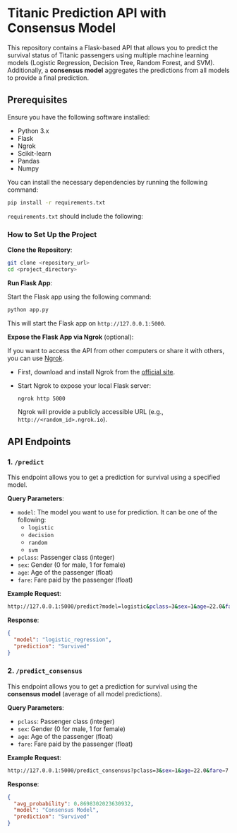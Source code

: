 # Titanic Prediction API with Consensus Model

This repository contains a Flask-based API that allows you to predict the survival status of Titanic passengers using multiple machine learning models (Logistic Regression, Decision Tree, Random Forest, and SVM). Additionally, a **consensus model** aggregates the predictions from all models to provide a final prediction.

## Prerequisites

Ensure you have the following software installed:

- Python 3.x
- Flask
- Ngrok
- Scikit-learn
- Pandas
- Numpy

You can install the necessary dependencies by running the following command:

```bash
pip install -r requirements.txt
```

`requirements.txt` should include the following:

### How to Set Up the Project

 **Clone the Repository**:

   ```bash
   git clone <repository_url>
   cd <project_directory>
   ```

 **Run Flask App**:

   Start the Flask app using the following command:

   ```bash
   python app.py
   ```

   This will start the Flask app on `http://127.0.0.1:5000`.

 **Expose the Flask App via Ngrok** (optional):

   If you want to access the API from other computers or share it with others, you can use [Ngrok](https://ngrok.com/).

   - First, download and install Ngrok from the [official site](https://ngrok.com/download).
   - Start Ngrok to expose your local Flask server:

     ```bash
     ngrok http 5000
     ```

     Ngrok will provide a publicly accessible URL (e.g., `http://<random_id>.ngrok.io`).

## API Endpoints

### 1. `/predict`

This endpoint allows you to get a prediction for survival using a specified model.

**Query Parameters**:

- `model`: The model you want to use for prediction. It can be one of the following:
  - `logistic`
  - `decision`
  - `random`
  - `svm`
- `pclass`: Passenger class (integer)
- `sex`: Gender (0 for male, 1 for female)
- `age`: Age of the passenger (float)
- `fare`: Fare paid by the passenger (float)

**Example Request**:
```bash
http://127.0.0.1:5000/predict?model=logistic&pclass=3&sex=1&age=22.0&fare=7.25
```

**Response**:

```json
{
  "model": "logistic_regression",
  "prediction": "Survived"
}
```

### 2. `/predict_consensus`

This endpoint allows you to get a prediction for survival using the **consensus model** (average of all model predictions).

**Query Parameters**:

- `pclass`: Passenger class (integer)
- `sex`: Gender (0 for male, 1 for female)
- `age`: Age of the passenger (float)
- `fare`: Fare paid by the passenger (float)

**Example Request**:
```bash
http://127.0.0.1:5000/predict_consensus?pclass=3&sex=1&age=22.0&fare=7.25
```

**Response**:

```json
{
  "avg_probability": 0.8698302023630932,
  "model": "Consensus Model",
  "prediction": "Survived"
}
```